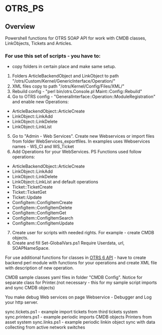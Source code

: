# OTRS_PS
## Overview

Powershell functions for OTRS SOAP API for work with CMDB classes, LinkObjects, Tickets and Articles.

### For use this set of scripts - you have to:
- copy folders in certain place and make same setup.
1) Folders ArticleBackendObject and LinkObject to path "/otrs/Custom/Kernel/GenericInterface/Operation/"
2) XML files copy to path "/otrs/Kernel/Config/Files/XML/"
3) Rebuild config - "perl bin/otrs.Console.pl Maint::Config::Rebuild"
4) Go to OTRS config - "GeneralInterface::Operation::ModuleRegistration" and enable new Operations:
 - ArticleBackendObject::ArticleCreate
 - LinkObject::LinkAdd
 - LinkObject::LinkDelete
 - LinkObject::LinkList
 5) Go to "Admin - Web Services". Create new Webservices or import files from folder WebServices_exportfiles. In examples uses Webservices names - WS_CI and WS_Ticket
 6) Add Operations for your WebServices.
 PS Functions used follow operations:
 - ArticleBackendObject::ArticleCreate
 - LinkObject::LinkAdd
 - LinkObject::LinkDelete
 - LinkObject::LinkList
 and default operations
 - Ticket::TicketCreate
 - Ticket::TicketGet
 - Ticket::Update
 - ConfigItem::ConfigItemCreate
 - ConfigItem::ConfigItemDelete
 - ConfigItem::ConfigItemGet
 - ConfigItem::ConfigItemSearch
 - ConfigItem::ConfigItemUpdate
 7) Create user for scripts with needed rights. For example - create CMDB objects.
 8) Create and fill Set-GlobalVars.ps1
 Require Userdata, url, SOAPNameSpace.
 
 For use additional functions for classes in [OTRS 6 API](https://doc.otrs.com/doc/api/otrs/6.0/Perl/) - have to create backend perl module with functions for your operations and create XML file with description of new operation.
  
 CMDB sample classes yaml files in folder "CMDB Config".
 Notice for separate class for Printer.(not necessary - this for my sample script imports and sync CMDB objects)

You make debug Web services on page Webservice - Debugger and Log your http server.

sync.tickets.ps1 - example import tickets from third tickets system
sync.printers.ps1 - example periodic imports CMDB objects Printers from asset system
sync.links.ps1 - example periodic linkin object sync with data collecting from active network switches
